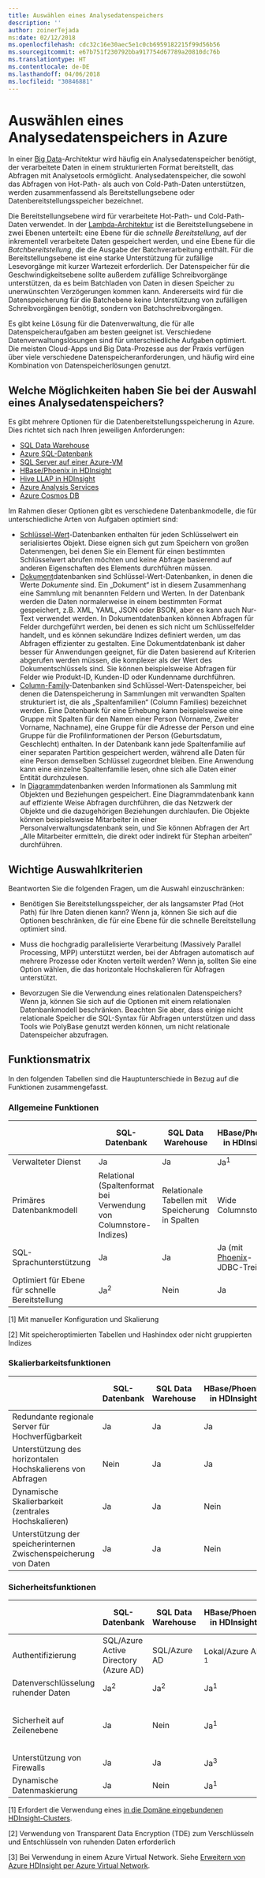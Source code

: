 ```yaml
---
title: Auswählen eines Analysedatenspeichers
description: ''
author: zoinerTejada
ms:date: 02/12/2018
ms.openlocfilehash: cdc32c16e30aec5e1c0cb6959182215f99d56b56
ms.sourcegitcommit: e67b751f230792bba917754d67789a20810dc76b
ms.translationtype: HT
ms.contentlocale: de-DE
ms.lasthandoff: 04/06/2018
ms.locfileid: "30846881"
---
```

# <a name="choosing-an-analytical-data-store-in-azure"></a>Auswählen eines Analysedatenspeichers in Azure

In einer [Big Data](../big-data/index.md)-Architektur wird häufig ein Analysedatenspeicher benötigt, der verarbeitete Daten in einem strukturierten Format bereitstellt, das Abfragen mit Analysetools ermöglicht. Analysedatenspeicher, die sowohl das Abfragen von Hot-Path- als auch von Cold-Path-Daten unterstützen, werden zusammenfassend als Bereitstellungsebene oder Datenbereitstellungsspeicher bezeichnet.

Die Bereitstellungsebene wird für verarbeitete Hot-Path- und Cold-Path-Daten verwendet. In der [Lambda-Architektur](../big-data/index.md#lambda-architecture) ist die Bereitstellungsebene in zwei Ebenen unterteilt: eine Ebene für die _schnelle Bereitstellung_, auf der inkrementell verarbeitete Daten gespeichert werden, und eine Ebene für die _Batchbereitstellung_, die die Ausgabe der Batchverarbeitung enthält. Für die Bereitstellungsebene ist eine starke Unterstützung für zufällige Lesevorgänge mit kurzer Wartezeit erforderlich. Der Datenspeicher für die Geschwindigkeitsebene sollte außerdem zufällige Schreibvorgänge unterstützen, da es beim Batchladen von Daten in diesen Speicher zu unerwünschten Verzögerungen kommen kann. Andererseits wird für die Datenspeicherung für die Batchebene keine Unterstützung von zufälligen Schreibvorgängen benötigt, sondern von Batchschreibvorgängen.

Es gibt keine Lösung für die Datenverwaltung, die für alle Datenspeicheraufgaben am besten geeignet ist. Verschiedene Datenverwaltungslösungen sind für unterschiedliche Aufgaben optimiert. Die meisten Cloud-Apps und Big Data-Prozesse aus der Praxis verfügen über viele verschiedene Datenspeicheranforderungen, und häufig wird eine Kombination von Datenspeicherlösungen genutzt.

## <a name="what-are-your-options-when-choosing-an-analytical-data-store"></a>Welche Möglichkeiten haben Sie bei der Auswahl eines Analysedatenspeichers?

Es gibt mehrere Optionen für die Datenbereitstellungsspeicherung in Azure. Dies richtet sich nach Ihren jeweiligen Anforderungen:

- [SQL Data Warehouse](/azure/sql-data-warehouse/sql-data-warehouse-overview-what-is)
- [Azure SQL-Datenbank](/azure/sql-database/)
- [SQL Server auf einer Azure-VM](/sql/sql-server/sql-server-technical-documentation)
- [HBase/Phoenix in HDInsight](/azure/hdinsight/hbase/apache-hbase-overview)
- [Hive LLAP in HDInsight](/azure/hdinsight/interactive-query/apache-interactive-query-get-started)
- [Azure Analysis Services](/azure/analysis-services/analysis-services-overview)
- [Azure Cosmos DB](/azure/cosmos-db/)

Im Rahmen dieser Optionen gibt es verschiedene Datenbankmodelle, die für unterschiedliche Arten von Aufgaben optimiert sind:

- [Schlüssel-Wert](https://msdn.microsoft.com/library/dn313285.aspx#sec7)-Datenbanken enthalten für jeden Schlüsselwert ein serialisiertes Objekt. Diese eignen sich gut zum Speichern von großen Datenmengen, bei denen Sie ein Element für einen bestimmten Schlüsselwert abrufen möchten und keine Abfrage basierend auf anderen Eigenschaften des Elements durchführen müssen.
- [Dokument](https://msdn.microsoft.com/library/dn313285.aspx#sec8)datenbanken sind Schlüssel-Wert-Datenbanken, in denen die Werte *Dokumente* sind. Ein „Dokument“ ist in diesem Zusammenhang eine Sammlung mit benannten Feldern und Werten. In der Datenbank werden die Daten normalerweise in einem bestimmten Format gespeichert, z.B. XML, YAML, JSON oder BSON, aber es kann auch Nur-Text verwendet werden. In Dokumentdatenbanken können Abfragen für Felder durchgeführt werden, bei denen es sich nicht um Schlüsselfelder handelt, und es können sekundäre Indizes definiert werden, um das Abfragen effizienter zu gestalten. Eine Dokumentdatenbank ist daher besser für Anwendungen geeignet, für die Daten basierend auf Kriterien abgerufen werden müssen, die komplexer als der Wert des Dokumentschlüssels sind. Sie können beispielsweise Abfragen für Felder wie Produkt-ID, Kunden-ID oder Kundenname durchführen.
- [Column-Family](https://msdn.microsoft.com/library/dn313285.aspx#sec9)-Datenbanken sind Schlüssel-Wert-Datenspeicher, bei denen die Datenspeicherung in Sammlungen mit verwandten Spalten strukturiert ist, die als „Spaltenfamilien“ (Column Families) bezeichnet werden. Eine Datenbank für eine Erhebung kann beispielsweise eine Gruppe mit Spalten für den Namen einer Person (Vorname, Zweiter Vorname, Nachname), eine Gruppe für die Adresse der Person und eine Gruppe für die Profilinformationen der Person (Geburtsdatum, Geschlecht) enthalten. In der Datenbank kann jede Spaltenfamilie auf einer separaten Partition gespeichert werden, während alle Daten für eine Person demselben Schlüssel zugeordnet bleiben. Eine Anwendung kann eine einzelne Spaltenfamilie lesen, ohne sich alle Daten einer Entität durchzulesen.
- In [Diagramm](https://msdn.microsoft.com/library/dn313285.aspx#sec10)datenbanken werden Informationen als Sammlung mit Objekten und Beziehungen gespeichert. Eine Diagrammdatenbank kann auf effiziente Weise Abfragen durchführen, die das Netzwerk der Objekte und die dazugehörigen Beziehungen durchlaufen. Die Objekte können beispielsweise Mitarbeiter in einer Personalverwaltungsdatenbank sein, und Sie können Abfragen der Art „Alle Mitarbeiter ermitteln, die direkt oder indirekt für Stephan arbeiten“ durchführen.

## <a name="key-selection-criteria"></a>Wichtige Auswahlkriterien

Beantworten Sie die folgenden Fragen, um die Auswahl einzuschränken:

- Benötigen Sie Bereitstellungsspeicher, der als langsamster Pfad (Hot Path) für Ihre Daten dienen kann? Wenn ja, können Sie sich auf die Optionen beschränken, die für eine Ebene für die schnelle Bereitstellung optimiert sind.

- Muss die hochgradig parallelisierte Verarbeitung (Massively Parallel Processing, MPP) unterstützt werden, bei der Abfragen automatisch auf mehrere Prozesse oder Knoten verteilt werden? Wenn ja, sollten Sie eine Option wählen, die das horizontale Hochskalieren für Abfragen unterstützt.

- Bevorzugen Sie die Verwendung eines relationalen Datenspeichers? Wenn ja, können Sie sich auf die Optionen mit einem relationalen Datenbankmodell beschränken. Beachten Sie aber, dass einige nicht relationale Speicher die SQL-Syntax für Abfragen unterstützen und dass Tools wie PolyBase genutzt werden können, um nicht relationale Datenspeicher abzufragen.

## <a name="capability-matrix"></a>Funktionsmatrix

In den folgenden Tabellen sind die Hauptunterschiede in Bezug auf die Funktionen zusammengefasst.

### <a name="general-capabilities"></a>Allgemeine Funktionen

| | SQL-Datenbank | SQL Data Warehouse | HBase/Phoenix in HDInsight | Hive LLAP in HDInsight | Azure Analysis Services | Cosmos DB |
| --- | --- | --- | --- | --- | --- | --- |
| Verwalteter Dienst | Ja | Ja | Ja<sup>1</sup> | Ja<sup>1</sup> | Ja | Ja |
| Primäres Datenbankmodell | Relational (Spaltenformat bei Verwendung von Columnstore-Indizes) | Relationale Tabellen mit Speicherung in Spalten | Wide Columnstore | Hive/In-Memory | Tabellarisch/MOLAP-Semantikmodelle | Dokumentspeicher, Diagramm, Schlüssel-Wert-Speicherung, Wide Columnstore |
| SQL-Sprachunterstützung | Ja | Ja | Ja (mit [Phoenix](http://phoenix.apache.org/)-JDBC-Treiber) | Ja | Nein | Ja |
| Optimiert für Ebene für schnelle Bereitstellung | Ja<sup>2</sup> | Nein  | Ja | Ja | Nein | Ja |

[1] Mit manueller Konfiguration und Skalierung

[2] Mit speicheroptimierten Tabellen und Hashindex oder nicht gruppierten Indizes
 
### <a name="scalability-capabilities"></a>Skalierbarkeitsfunktionen

|                                                  | SQL-Datenbank | SQL Data Warehouse | HBase/Phoenix in HDInsight | Hive LLAP in HDInsight | Azure Analysis Services | Cosmos DB |
|--------------------------------------------------|--------------|--------------------|----------------------------|------------------------|-------------------------|-----------|
| Redundante regionale Server für Hochverfügbarkeit |     Ja      |        Ja         |            Ja             |           Nein            |           Nein             |    Ja    |
|             Unterstützung des horizontalen Hochskalierens von Abfragen             |      Nein       |        Ja         |            Ja             |          Ja           |           Ja           |    Ja    |
|          Dynamische Skalierbarkeit (zentrales Hochskalieren)          |     Ja      |        Ja         |             Nein              |           Nein            |           Ja           |    Ja    |
|        Unterstützung der speicherinternen Zwischenspeicherung von Daten        |     Ja      |        Ja         |             Nein             |          Ja           |           Ja           |    Nein      |

### <a name="security-capabilities"></a>Sicherheitsfunktionen

| | SQL-Datenbank | SQL Data Warehouse | HBase/Phoenix in HDInsight | Hive LLAP in HDInsight | Azure Analysis Services | Cosmos DB |
| --- | --- | --- | --- | --- | --- | --- |
| Authentifizierung  | SQL/Azure Active Directory (Azure AD) | SQL/Azure AD | Lokal/Azure AD <sup>1</sup> | Lokal/Azure AD <sup>1</sup> | Azure AD | Datenbankbenutzer/Azure AD per Zugriffssteuerung (IAM) |
| Datenverschlüsselung ruhender Daten | Ja<sup>2</sup> | Ja<sup>2</sup> | Ja<sup>1</sup> | Ja<sup>1</sup> | Ja | Ja |
| Sicherheit auf Zeilenebene | Ja | Nein  | Ja<sup>1</sup> | Ja <sup>1</sup> | Ja (per Sicherheit auf Objektebene im Modell) | Nein  |
| Unterstützung von Firewalls | Ja | Ja | Ja<sup>3</sup> | Ja<sup>3</sup> | Ja | Ja |
| Dynamische Datenmaskierung | Ja | Nein  | Ja<sup>1</sup> | Ja * | Nein  | Nein  |

[1] Erfordert die Verwendung eines [in die Domäne eingebundenen HDInsight-Clusters](/azure/hdinsight/domain-joined/apache-domain-joined-introduction).

[2] Verwendung von Transparent Data Encryption (TDE) zum Verschlüsseln und Entschlüsseln von ruhenden Daten erforderlich

[3] Bei Verwendung in einem Azure Virtual Network. Siehe [Erweitern von Azure HDInsight per Azure Virtual Network](/azure/hdinsight/hdinsight-extend-hadoop-virtual-network).
